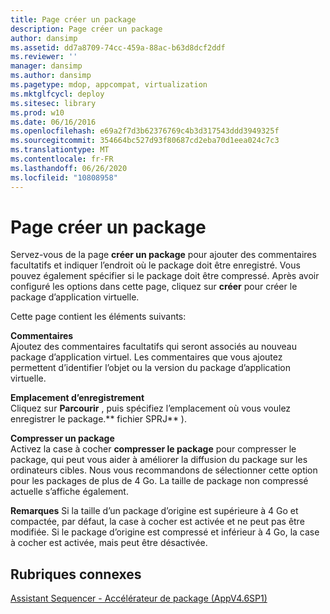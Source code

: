 ```yaml
---
title: Page créer un package
description: Page créer un package
author: dansimp
ms.assetid: dd7a8709-74cc-459a-88ac-b63d8dcf2ddf
ms.reviewer: ''
manager: dansimp
ms.author: dansimp
ms.pagetype: mdop, appcompat, virtualization
ms.mktglfcycl: deploy
ms.sitesec: library
ms.prod: w10
ms.date: 06/16/2016
ms.openlocfilehash: e69a2f7d3b62376769c4b3d317543ddd3949325f
ms.sourcegitcommit: 354664bc527d93f80687cd2eba70d1eea024c7c3
ms.translationtype: MT
ms.contentlocale: fr-FR
ms.lasthandoff: 06/26/2020
ms.locfileid: "10808958"
---
```

# Page créer un package


Servez-vous de la page **créer un package** pour ajouter des commentaires facultatifs et indiquer l’endroit où le package doit être enregistré. Vous pouvez également spécifier si le package doit être compressé. Après avoir configuré les options dans cette page, cliquez sur **créer** pour créer le package d’application virtuelle.

Cette page contient les éléments suivants:

<a href="" id="comments"></a>**Commentaires**  
Ajoutez des commentaires facultatifs qui seront associés au nouveau package d’application virtuel. Les commentaires que vous ajoutez permettent d’identifier l’objet ou la version du package d’application virtuelle.

<a href="" id="save-location"></a>**Emplacement d’enregistrement**  
Cliquez sur **Parcourir** , puis spécifiez l’emplacement où vous voulez enregistrer le package.** fichier SPRJ** ).

<a href="" id="compress-package"></a>**Compresser un package**  
Activez la case à cocher **compresser le package** pour compresser le package, qui peut vous aider à améliorer la diffusion du package sur les ordinateurs cibles. Nous vous recommandons de sélectionner cette option pour les packages de plus de 4 Go. La taille de package non compressé actuelle s’affiche également.

**Remarques**  Si la taille d’un package d’origine est supérieure à 4 Go et compactée, par défaut, la case à cocher est activée et ne peut pas être modifiée. Si le package d’origine est compressé et inférieur à 4 Go, la case à cocher est activée, mais peut être désactivée.

 

## Rubriques connexes


[Assistant Sequencer - Accélérateur de package (AppV4.6SP1)](sequencer-wizard---package-accelerator--appv-46-sp1-.md)

 

 





